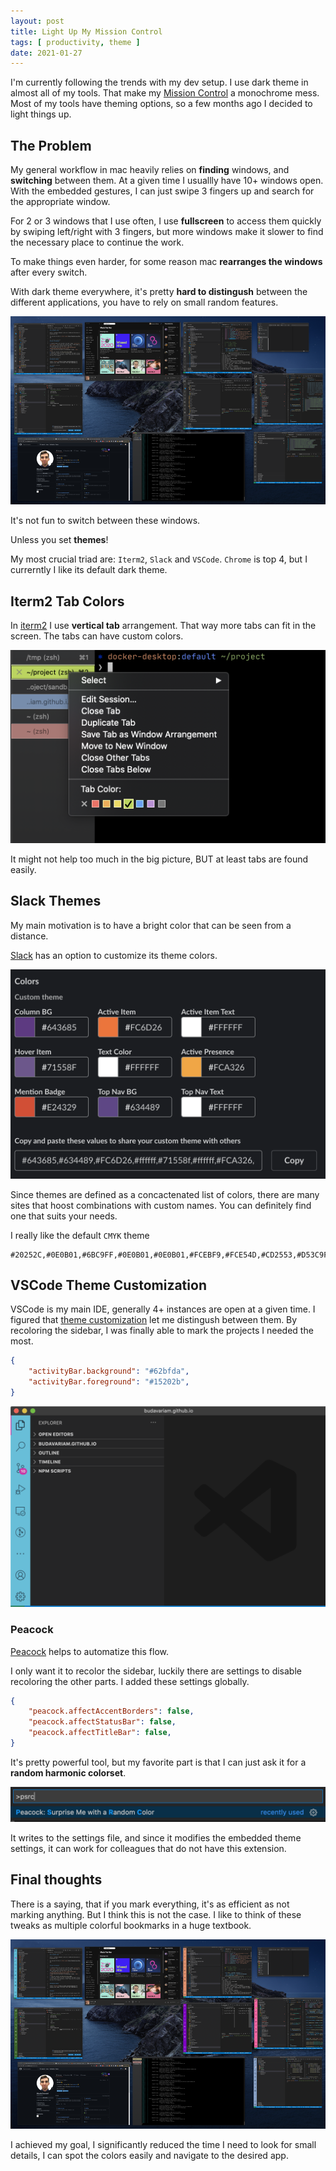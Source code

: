```yaml
---
layout: post
title: Light Up My Mission Control
tags: [ productivity, theme ]
date: 2021-01-27
---
```


I'm currently following the trends with my dev setup.
I use dark theme in almost all of my tools.
That make my [Mission Control](https://en.wikipedia.org/wiki/Mission_Control_(macOS)) a monochrome mess.
Most of my tools have theming options, so a few months ago I decided to light things up.
<!--more-->
## The Problem

My general workflow in mac heavily relies on **finding** windows, and **switching** between them.
At a given time I usuallly have 10+ windows open.
With the embedded gestures, I can just swipe 3 fingers up and search for the appropriate window.

For 2 or 3 windows that I use often, I use **fullscreen** to access them quickly by swiping left/right with 3 fingers,
but more windows make it slower to find the necessary place to continue the work.

To make things even harder, for some reason mac **rearranges the windows** after every switch.

With dark theme everywhere, it's pretty **hard to distingush** between the different applications,
you have to rely on small random features.

![Image of monochrome mess](monochrome.png)

It's not fun to switch between these windows.

Unless you set **themes**!

My most crucial triad are: `Iterm2`, `Slack` and `VSCode`.
`Chrome` is top 4, but I currerntly I like its default dark theme.

## Iterm2 Tab Colors

In [iterm2](https://iterm2.com/) I use **vertical tab** arrangement.
That way more tabs can fit in the screen.
The tabs can have custom colors.

![Vertical tab custom colors](iterm2-colorful.png)

It might not help too much in the big picture,
BUT at least tabs are found easily.

## Slack Themes

My main motivation is to have a bright color that can be seen from a distance.

[Slack](https://slack.com/) has an option to customize its theme colors.

![Slack custom color selection](slack-themes.png)

Since themes are defined as a concactenated list of colors, 
there are many sites that hoost combinations with custom names.
You can definitely find one that suits your needs.

I really like the default `CMYK` theme

```text
#20252C,#0E0B01,#6BC9FF,#0E0B01,#0E0B01,#FCEBF9,#FCE54D,#CD2553,#D53C9F,#0E0B01
```

## VSCode Theme Customization

VSCode is my main IDE, generally 4+ instances are open at a given time.
I figured that [theme customization](https://code.visualstudio.com/api/references/theme-color#side-bar)
let me distingush between them.
By recoloring the sidebar, I was finally able to mark the projects I needed the most.

```json
{
    "activityBar.background": "#62bfda",
    "activityBar.foreground": "#15202b",
}
```

![VSCode sidebar](vscode.png)

### Peacock

[Peacock](https://marketplace.visualstudio.com/items?itemName=johnpapa.vscode-peacock) helps to automatize this flow.

I only want it to recolor the sidebar, luckily there are settings to disable recoloring the other parts.
I added these settings globally.

```json
{ 
    "peacock.affectAccentBorders": false,
    "peacock.affectStatusBar": false,
    "peacock.affectTitleBar": false,
}
```

It's pretty powerful tool, but my favorite part is that I can just ask it for a **random harmonic colorset**.

![Surprise me](peacock-random.png)

It writes to the settings file, and since it modifies the embedded theme settings,
it can work for colleagues that do not have this extension.

## Final thoughts

There is a saying, that if you mark everything, it's as efficient as not marking anything.
But I think this is not the case.
I like to think of these tweaks as multiple colorful bookmarks in a huge textbook.

![Final result](colorful.png)

I achieved my goal, I significantly reduced the time I need to look for small details,
I can spot the colors easily and navigate to the desired app.
